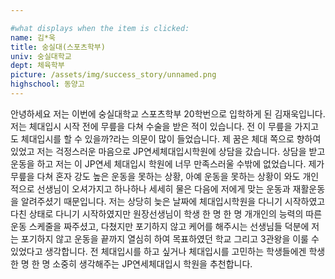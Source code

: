 ```yaml
---

#what displays when the item is clicked:
name: 김*욱
title: 숭실대(스포츠학부)
univ: 숭실대학교
dept: 체육학부
picture: /assets/img/success_story/unnamed.png
highschool: 동양고
--- 
```

안녕하세요 저는 이번에 숭실대학교 스포츠학부 20학번으로 입학하게 된 김재욱입니다. 
저는 체대입시 시작 전에 무릎을 다쳐 수술을 받은 적이 있습니다. 전 이 무릎을 가지고도 체대입시를 할 수 있을까?라는 의문이 많이 들었습니다.
제 꿈은 체대 쪽으로 향하여있었고 저는 걱정스러운 마음으로 JP연세체대입시학원에 상담을 갔습니다. 
상담을 받고 운동을 하고 저는 이 JP연세 체대입시 학원에 너무 만족스러울 수밖에 없었습니다.
제가 무릎을 다쳐 혼자 강도 높은 운동을 못하는 상황, 아예 운동을 못하는 상황이 와도 개인적으로 선생님이 오셔가지고 
하나하나 세세히 물은 다음에 저에게 맞는 운동과 재활운동을 알려주셨기 때문입니다.
저는 상당히 늦은 날짜에 체대입시학원을 다니기 시작하였고 다친 상태로 다니기 시작하였지만 원장선생님이 학생 한 명 한 명 개개인의 능력의 따른
운동 스케줄을 짜주셨고, 다쳤지만 포기하지 않고 케어를 해주시는 선생님들 덕분에 저는 포기하지 않고 운동을 끝까지 열심히 하여 목표하였던
학교 그리고 3관왕을 이룰 수 있었다고 생각합니다.
전 체대입시를 하고 싶거나 체대입시를 고민하는 학생들에겐 학생 한 명 한 명 소중히 생각해주는 JP연세체대입시 학원을 추천합니다.

